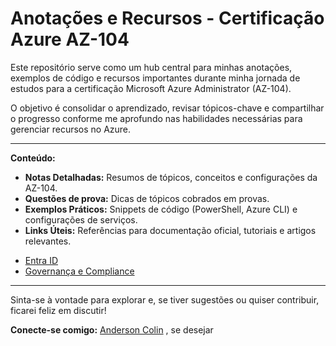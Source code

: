 # Anotações e Recursos - Certificação Azure AZ-104

Este repositório serve como um hub central para minhas anotações, exemplos de código e recursos importantes durante minha jornada de estudos para a certificação Microsoft Azure Administrator (AZ-104).

O objetivo é consolidar o aprendizado, revisar tópicos-chave e compartilhar o progresso conforme me aprofundo nas habilidades necessárias para gerenciar recursos no Azure.

---

**Conteúdo:**

* **Notas Detalhadas:** Resumos de tópicos, conceitos e configurações da AZ-104.
* **Questões de prova:** Dicas de tópicos cobrados em provas.
* **Exemplos Práticos:** Snippets de código (PowerShell, Azure CLI) e configurações de serviços.
* **Links Úteis:** Referências para documentação oficial, tutoriais e artigos relevantes.

- [Entra ID](<Entra ID/Entra ID.md>)
- [Governança e Compliance](<Governanca/governanca.md>)


---

Sinta-se à vontade para explorar e, se tiver sugestões ou quiser contribuir, ficarei feliz em discutir!

**Conecte-se comigo:** [Anderson Colin](www.linkedin.com/in/anderson-colin) , se desejar